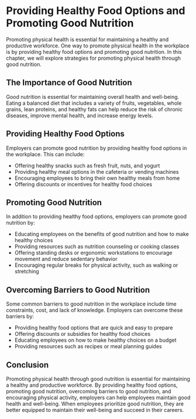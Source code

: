 Providing Healthy Food Options and Promoting Good Nutrition
===================================================================================================================

Promoting physical health is essential for maintaining a healthy and productive workforce. One way to promote physical health in the workplace is by providing healthy food options and promoting good nutrition. In this chapter, we will explore strategies for promoting physical health through good nutrition.

The Importance of Good Nutrition
--------------------------------

Good nutrition is essential for maintaining overall health and well-being. Eating a balanced diet that includes a variety of fruits, vegetables, whole grains, lean proteins, and healthy fats can help reduce the risk of chronic diseases, improve mental health, and increase energy levels.

Providing Healthy Food Options
------------------------------

Employers can promote good nutrition by providing healthy food options in the workplace. This can include:

* Offering healthy snacks such as fresh fruit, nuts, and yogurt
* Providing healthy meal options in the cafeteria or vending machines
* Encouraging employees to bring their own healthy meals from home
* Offering discounts or incentives for healthy food choices

Promoting Good Nutrition
------------------------

In addition to providing healthy food options, employers can promote good nutrition by:

* Educating employees on the benefits of good nutrition and how to make healthy choices
* Providing resources such as nutrition counseling or cooking classes
* Offering standing desks or ergonomic workstations to encourage movement and reduce sedentary behavior
* Encouraging regular breaks for physical activity, such as walking or stretching

Overcoming Barriers to Good Nutrition
-------------------------------------

Some common barriers to good nutrition in the workplace include time constraints, cost, and lack of knowledge. Employers can overcome these barriers by:

* Providing healthy food options that are quick and easy to prepare
* Offering discounts or subsidies for healthy food choices
* Educating employees on how to make healthy choices on a budget
* Providing resources such as recipes or meal planning guides

Conclusion
----------

Promoting physical health through good nutrition is essential for maintaining a healthy and productive workforce. By providing healthy food options, promoting good nutrition, overcoming barriers to good nutrition, and encouraging physical activity, employers can help employees maintain good health and well-being. When employees prioritize good nutrition, they are better equipped to maintain their well-being and succeed in their careers.
